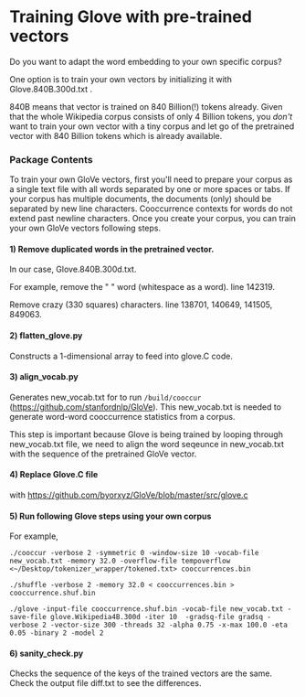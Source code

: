 

# Training Glove with pre-trained vectors 

Do you want to adapt the word embedding to your own specific corpus? 

One option is to train your own vectors by initializing it with Glove.840B.300d.txt . 

840B means that vector is trained on 840 Billion(!) tokens already. Given that the whole Wikipedia corpus consists of only 4 Billion tokens, you *don't* want to train your own vector with a tiny corpus and let go of the pretrained vector with 840 Billion tokens which is already available. 

### Package Contents

To train your own GloVe vectors, first you'll need to prepare your corpus as a single text file with all words separated by one or more spaces or tabs. If your corpus has multiple documents, the documents (only) should be separated by new line characters. Cooccurrence contexts for words do not extend past newline characters. Once you create your corpus, you can train your own GloVe vectors following steps.

#### 1) Remove duplicated words in the pretrained vector.
In our case, Glove.840B.300d.txt. 

For example, remove the " " word (whitespace as a word). line 142319. 

Remove crazy (330 squares) characters. line 138701, 140649, 141505, 849063. 

#### 2) flatten_glove.py
Constructs a 1-dimensional array to feed into glove.C code.

#### 3) align_vocab.py
Generates new_vocab.txt for to run `/build/cooccur` (https://github.com/stanfordnlp/GloVe). This new_vocab.txt is needed to generate word-word cooccurrence statistics from a corpus. 


This step is important because Glove is being trained by looping through new_vocab.txt file, we need to align the word seqeunce in new_vocab.txt with the sequence of the pretrained GloVe vector.

#### 4) Replace Glove.C file 
with https://github.com/byorxyz/GloVe/blob/master/src/glove.c

#### 5) Run following Glove steps using your own corpus
For example,
```
./cooccur -verbose 2 -symmetric 0 -window-size 10 -vocab-file new_vocab.txt -memory 32.0 -overflow-file tempoverflow <~/Desktop/tokenizer_wrapper/tokened.txt> cooccurrences.bin

./shuffle -verbose 2 -memory 32.0 < cooccurrences.bin > cooccurrence.shuf.bin

./glove -input-file cooccurrence.shuf.bin -vocab-file new_vocab.txt -save-file glove.Wikipedia4B.300d -iter 10  -gradsq-file gradsq -verbose 2 -vector-size 300 -threads 32 -alpha 0.75 -x-max 100.0 -eta 0.05 -binary 2 -model 2
```

#### 6) sanity_check.py

Checks the sequence of the keys of the trained vectors are the same. Check the output file diff.txt to see the differences.

